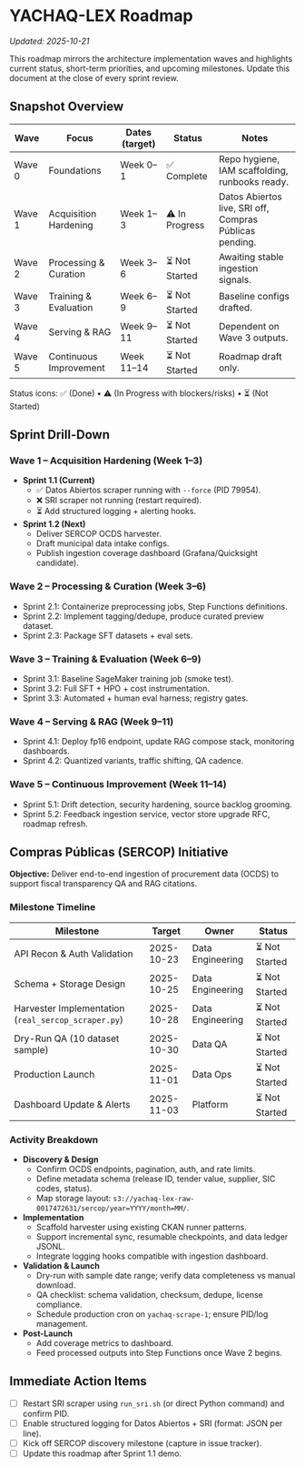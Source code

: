 # YACHAQ-LEX Roadmap

_Updated: 2025-10-21_

This roadmap mirrors the architecture implementation waves and highlights current status, short-term priorities, and upcoming milestones. Update this document at the close of every sprint review.

## Snapshot Overview

| Wave | Focus | Dates (target) | Status | Notes |
| --- | --- | --- | --- | --- |
| Wave 0 | Foundations | Week 0–1 | ✅ Complete | Repo hygiene, IAM scaffolding, runbooks ready. |
| Wave 1 | Acquisition Hardening | Week 1–3 | ⚠️ In Progress | Datos Abiertos live, SRI off, Compras Públicas pending. |
| Wave 2 | Processing & Curation | Week 3–6 | ⏳ Not Started | Awaiting stable ingestion signals. |
| Wave 3 | Training & Evaluation | Week 6–9 | ⏳ Not Started | Baseline configs drafted. |
| Wave 4 | Serving & RAG | Week 9–11 | ⏳ Not Started | Dependent on Wave 3 outputs. |
| Wave 5 | Continuous Improvement | Week 11–14 | ⏳ Not Started | Roadmap draft only. |

Status icons: ✅ (Done) • ⚠️ (In Progress with blockers/risks) • ⏳ (Not Started)

## Sprint Drill-Down

### Wave 1 – Acquisition Hardening (Week 1–3)
- **Sprint 1.1 (Current)**
  - ✅ Datos Abiertos scraper running with `--force` (PID 79954).
  - ❌ SRI scraper not running (restart required).
  - ⏳ Add structured logging + alerting hooks.
- **Sprint 1.2 (Next)**
  - Deliver SERCOP OCDS harvester.
  - Draft municipal data intake configs.
  - Publish ingestion coverage dashboard (Grafana/Quicksight candidate).

### Wave 2 – Processing & Curation (Week 3–6)
- Sprint 2.1: Containerize preprocessing jobs, Step Functions definitions.
- Sprint 2.2: Implement tagging/dedupe, produce curated preview dataset.
- Sprint 2.3: Package SFT datasets + eval sets.

### Wave 3 – Training & Evaluation (Week 6–9)
- Sprint 3.1: Baseline SageMaker training job (smoke test).
- Sprint 3.2: Full SFT + HPO + cost instrumentation.
- Sprint 3.3: Automated + human eval harness; registry gates.

### Wave 4 – Serving & RAG (Week 9–11)
- Sprint 4.1: Deploy fp16 endpoint, update RAG compose stack, monitoring dashboards.
- Sprint 4.2: Quantized variants, traffic shifting, QA cadence.

### Wave 5 – Continuous Improvement (Week 11–14)
- Sprint 5.1: Drift detection, security hardening, source backlog grooming.
- Sprint 5.2: Feedback ingestion service, vector store upgrade RFC, roadmap refresh.

## Compras Públicas (SERCOP) Initiative

**Objective:** Deliver end-to-end ingestion of procurement data (OCDS) to support fiscal transparency QA and RAG citations.

### Milestone Timeline
| Milestone | Target | Owner | Status |
| --- | --- | --- | --- |
| API Recon & Auth Validation | 2025-10-23 | Data Engineering | ⏳ Not Started |
| Schema + Storage Design | 2025-10-25 | Data Engineering | ⏳ Not Started |
| Harvester Implementation (`real_sercop_scraper.py`) | 2025-10-28 | Data Engineering | ⏳ Not Started |
| Dry-Run QA (10 dataset sample) | 2025-10-30 | Data QA | ⏳ Not Started |
| Production Launch | 2025-11-01 | Data Ops | ⏳ Not Started |
| Dashboard Update & Alerts | 2025-11-03 | Platform | ⏳ Not Started |

### Activity Breakdown
- **Discovery & Design**
  - Confirm OCDS endpoints, pagination, auth, and rate limits.
  - Define metadata schema (release ID, tender value, supplier, SIC codes, status).
  - Map storage layout: `s3://yachaq-lex-raw-0017472631/sercop/year=YYYY/month=MM/`.
- **Implementation**
  - Scaffold harvester using existing CKAN runner patterns.
  - Support incremental sync, resumable checkpoints, and data ledger JSONL.
  - Integrate logging hooks compatible with ingestion dashboard.
- **Validation & Launch**
  - Dry-run with sample date range; verify data completeness vs manual download.
  - QA checklist: schema validation, checksum, dedupe, license compliance.
  - Schedule production cron on `yachaq-scrape-1`; ensure PID/log management.
- **Post-Launch**
  - Add coverage metrics to dashboard.
  - Feed processed outputs into Step Functions once Wave 2 begins.

## Immediate Action Items
- [ ] Restart SRI scraper using `run_sri.sh` (or direct Python command) and confirm PID.
- [ ] Enable structured logging for Datos Abiertos + SRI (format: JSON per line).
- [ ] Kick off SERCOP discovery milestone (capture in issue tracker).
- [ ] Update this roadmap after Sprint 1.1 demo.
